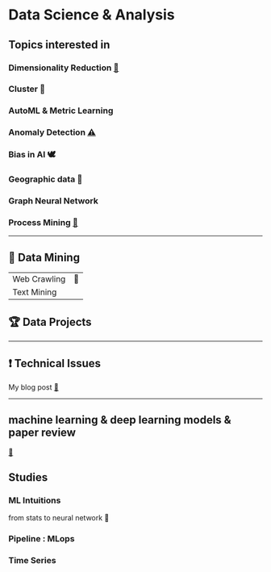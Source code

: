 # Data Science & Analysis


## Topics interested in

### Dimensionality Reduction [🌠](https://github.com/m0oon0/Data-Science/blob/main/Dimensionality-Reduction/readme.md)

### Cluster 💫

### AutoML & Metric Learning 

### Anomaly Detection [⚠](https://github.com/m0oon0/Anomaly-Detection)

### Bias in AI 🕊

### Geographic data 🚓

### Graph Neural Network

### Process Mining [📇](https://github.com/m0oon0/Process-Mining)

---

## 🔦 Data Mining

|||
|---|---|
|Web Crawling|📁|
|Text Mining||

## 🏆 Data Projects

---
## ❗ Technical Issues

My blog post [🔗]()

---

## machine learning & deep learning models & paper review

[📰](https://github.com/m0oon0/Data-Science/blob/main/models.md)

## Studies

### ML Intuitions

from stats to neural network 📑

### Pipeline : MLops

### Time Series


